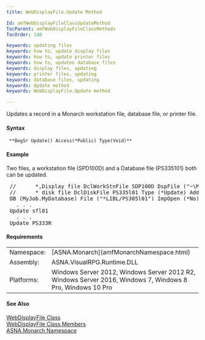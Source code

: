 ```yaml
---
title: WebDisplayFile.Update Method

Id: amfWebDisplayFileClassUpdateMethod
TocParent: amfWebDisplayFileClassMethods
TocOrder: 140

keywords: updating files
keywords: how to, update display files
keywords: how to, update printer files
keywords: how to, updateo database files
keywords: display files, updating
keywords: printer files, updating
keywords: database files, updating
keywords: Update method
keywords: WebDisplayFile.Update method

---
```


Updates a record in a Monarch workstation file, database file, or printer file.

#### Syntax
<pre class="prettyprint"><code class="avr"> **BegSr Update() Access(*Public) Type(Void)** </code></pre>

<!-- start -->

#### Example
Two files, a workstation file (SPD100D) and a Database file (PS335101) both can be updated.
<pre class="prettyprint"> //      *‚Display file DclWorkStnFile SDP100D DspFile ("~\Mon31120View\SDP100D.aspx") Subfile ( sfl01,#RRN )  
 //      * disk file DclDiskFile PS335l01 Type (*Update) AddRec (*Yes) Org (*Indexed) +
 DB (MyJob.MyDatabase) File ("*LIBL/PS305l01") ImpOpen (*No) RnmFmt ( PS333R )        
   . . .            
 Update sfl01
   . . .
 Update PS333R</pre>

<!-- -->

#### Requirements
<table class="dttable" cellspacing="0" cellpadding="4" width="60%">
           <colgroup>
            <col width="15%" style="font-weight:bold" />
            <col width="85%" />
          </colgroup>
          <tr>
            <td>Namespace:</td>
            <td>[ASNA.Monarch](amfMonarchNamespace.html)</td>
          </tr>
          <tr>
            <td>Assembly:</td>
            <td>ASNA.VisualRPG.Runtime.DLL</td>
          </tr>
         <tr>
            <td>Platforms:</td>
            <td> Windows Server 2012, Windows Server 2012 R2, Windows Server 2016,  Windows 7, Windows 8 Pro, Windows 10 Pro</td>
         </tr>
</table>

<!-- end -->

#### See Also
[ WebDisplayFile Class](amfWebDisplayFileClass.html) <br /> [ WebDisplayFile Class Members](amfWebDisplayFileClassMembers.html) <br /> [ASNA.Monarch Namespace](amfMonarchNamespace.html)
